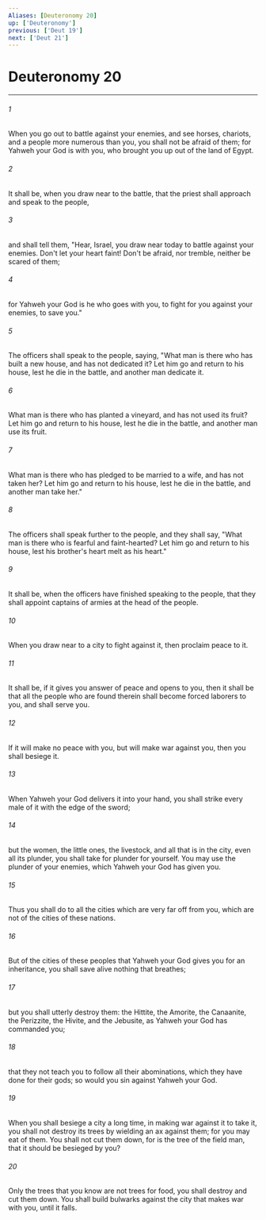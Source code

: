 ```yaml
---
Aliases: [Deuteronomy 20]
up: ['Deuteronomy']
previous: ['Deut 19']
next: ['Deut 21']
---
```

# Deuteronomy 20
***





###### 1 

When you go out to battle against your enemies, and see horses, chariots, and a people more numerous than you, you shall not be afraid of them; for Yahweh your God is with you, who brought you up out of the land of Egypt. 



###### 2 

It shall be, when you draw near to the battle, that the priest shall approach and speak to the people, 



###### 3 

and shall tell them, "Hear, Israel, you draw near today to battle against your enemies. Don't let your heart faint! Don't be afraid, nor tremble, neither be scared of them; 



###### 4 

for Yahweh your God is he who goes with you, to fight for you against your enemies, to save you." 



###### 5 

The officers shall speak to the people, saying, "What man is there who has built a new house, and has not dedicated it? Let him go and return to his house, lest he die in the battle, and another man dedicate it. 



###### 6 

What man is there who has planted a vineyard, and has not used its fruit? Let him go and return to his house, lest he die in the battle, and another man use its fruit. 



###### 7 

What man is there who has pledged to be married to a wife, and has not taken her? Let him go and return to his house, lest he die in the battle, and another man take her." 



###### 8 

The officers shall speak further to the people, and they shall say, "What man is there who is fearful and faint-hearted? Let him go and return to his house, lest his brother's heart melt as his heart." 



###### 9 

It shall be, when the officers have finished speaking to the people, that they shall appoint captains of armies at the head of the people. 



###### 10 

When you draw near to a city to fight against it, then proclaim peace to it. 



###### 11 

It shall be, if it gives you answer of peace and opens to you, then it shall be that all the people who are found therein shall become forced laborers to you, and shall serve you. 



###### 12 

If it will make no peace with you, but will make war against you, then you shall besiege it. 



###### 13 

When Yahweh your God delivers it into your hand, you shall strike every male of it with the edge of the sword; 



###### 14 

but the women, the little ones, the livestock, and all that is in the city, even all its plunder, you shall take for plunder for yourself. You may use the plunder of your enemies, which Yahweh your God has given you. 



###### 15 

Thus you shall do to all the cities which are very far off from you, which are not of the cities of these nations. 



###### 16 

But of the cities of these peoples that Yahweh your God gives you for an inheritance, you shall save alive nothing that breathes; 



###### 17 

but you shall utterly destroy them: the Hittite, the Amorite, the Canaanite, the Perizzite, the Hivite, and the Jebusite, as Yahweh your God has commanded you; 



###### 18 

that they not teach you to follow all their abominations, which they have done for their gods; so would you sin against Yahweh your God. 



###### 19 

When you shall besiege a city a long time, in making war against it to take it, you shall not destroy its trees by wielding an ax against them; for you may eat of them. You shall not cut them down, for is the tree of the field man, that it should be besieged by you? 



###### 20 

Only the trees that you know are not trees for food, you shall destroy and cut them down. You shall build bulwarks against the city that makes war with you, until it falls.
